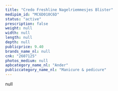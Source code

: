 ```yaml
---
title: "Credo Freshline Nagelriemmesjes Blister"
medipim_id: "MC6D010C6D"
status: "active"
prescription: false
weight: null
width: null
length: null
depth: null
publicprice: 9.40
brands_name_nl: null
cnk: "2607125"
photos_medium: null
apbcategory_name_nl: "Ander"
publiccategory_name_nl: "Manicure & pedicure"
---
```

null
